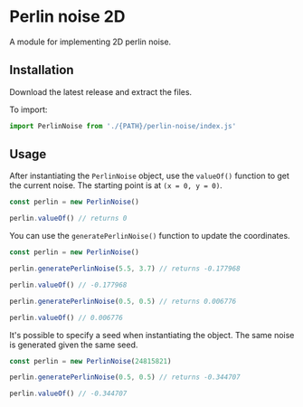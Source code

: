 # Perlin noise 2D

A module for implementing 2D perlin noise.

## Installation

Download the latest release and extract the files.

To import:

```javascript
import PerlinNoise from './{PATH}/perlin-noise/index.js'
```

## Usage

After instantiating the `PerlinNoise` object, use the `valueOf()` function to get the current noise. The starting point is at `(x = 0, y = 0)`.

```javascript
const perlin = new PerlinNoise()

perlin.valueOf() // returns 0
```

You can use the `generatePerlinNoise()` function to update the coordinates.

```javascript
const perlin = new PerlinNoise()

perlin.generatePerlinNoise(5.5, 3.7) // returns -0.177968

perlin.valueOf() // -0.177968

perlin.generatePerlinNoise(0.5, 0.5) // returns 0.006776

perlin.valueOf() // 0.006776
```

It's possible to specify a seed when instantiating the object. The same noise is generated given the same seed.

```javascript
const perlin = new PerlinNoise(24815821)

perlin.generatePerlinNoise(0.5, 0.5) // returns -0.344707

perlin.valueOf() // -0.344707
```
